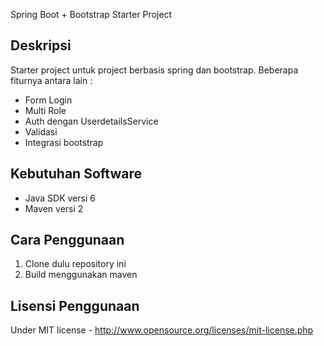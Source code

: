 Spring Boot + Bootstrap Starter Project

## Deskripsi
Starter project untuk project berbasis spring dan bootstrap.
Beberapa fiturnya antara lain : 

*  Form Login
*  Multi Role 
*  Auth dengan UserdetailsService
*  Validasi
*  Integrasi bootstrap

## Kebutuhan Software
*  Java SDK versi 6
*  Maven versi 2

## Cara Penggunaan
1. Clone dulu repository ini
2. Build menggunakan maven

## Lisensi Penggunaan
Under MIT license - http://www.opensource.org/licenses/mit-license.php

